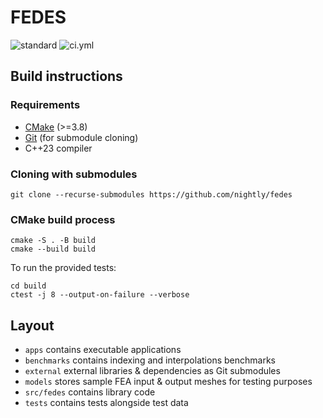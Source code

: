 # FEDES 

![standard](https://img.shields.io/badge/c%2B%2B-23-blue.svg)
![ci.yml](https://github.com/nightly/fedes/actions/workflows/ci.yml/badge.svg)

## Build instructions

### Requirements
- [CMake](https://cmake.org/) (>=3.8)
- [Git](https://git-scm.com/) (for submodule cloning)
- C++23 compiler

### Cloning with submodules 
```
git clone --recurse-submodules https://github.com/nightly/fedes
```

### CMake build process
```
cmake -S . -B build
cmake --build build
```

To run the provided tests:
```
cd build
ctest -j 8 --output-on-failure --verbose
```

## Layout 
- `apps` contains executable applications 
- `benchmarks` contains indexing and interpolations benchmarks 
- `external` external libraries & dependencies as Git submodules 
- `models` stores sample FEA input & output meshes for testing purposes 
- `src/fedes` contains library code 
- `tests` contains tests alongside test data
